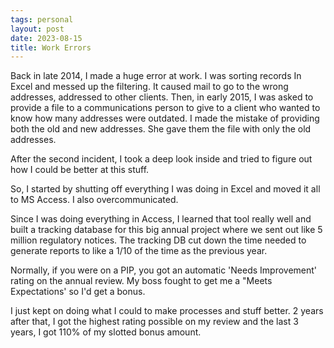 ```yaml
---
tags: personal
layout: post
date: 2023-08-15
title: Work Errors
---
```


Back in late 2014, I made a huge error at work. I was sorting records In Excel and messed up the filtering. It caused mail to go to the wrong addresses, addressed to other clients. Then, in early 2015, I was asked to provide a file to a communications person to give to a client who wanted to know how many addresses were outdated. I made the mistake of providing both the old and new addresses. She gave them the file with only the old addresses.

After the second incident, I took a deep look inside and tried to figure out how I could be better at this stuff.

So, I started by shutting off everything I was doing in Excel and moved it all to MS Access. I also overcommunicated.

Since I was doing everything in Access, I learned that tool really well and built a tracking database for this big annual project where we sent out like 5 million regulatory notices. The tracking DB cut down the time needed to generate reports to like a 1/10 of the time as the previous year.

Normally, if you were on a PIP, you got an automatic 'Needs Improvement' rating on the annual review. My boss fought to get me a "Meets Expectations' so I'd get a bonus.

I just kept on doing what I could to make processes and stuff better. 2 years after that, I got the highest rating possible on my review and the last 3 years, I got 110% of my slotted bonus amount.
